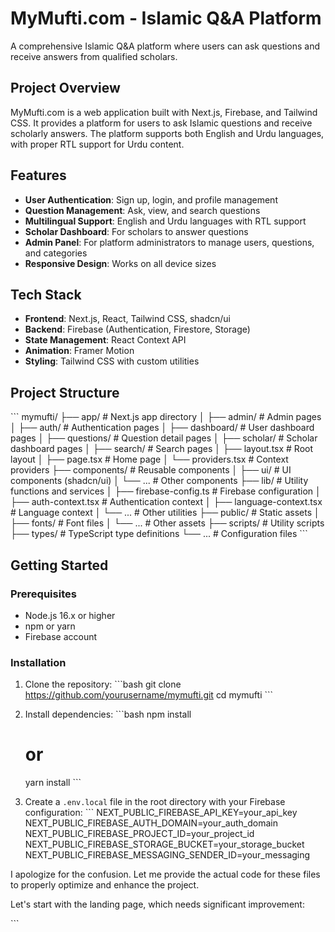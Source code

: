 # MyMufti.com - Islamic Q&A Platform

A comprehensive Islamic Q&A platform where users can ask questions and receive answers from qualified scholars.

## Project Overview

MyMufti.com is a web application built with Next.js, Firebase, and Tailwind CSS. It provides a platform for users to ask Islamic questions and receive scholarly answers. The platform supports both English and Urdu languages, with proper RTL support for Urdu content.

## Features

- **User Authentication**: Sign up, login, and profile management
- **Question Management**: Ask, view, and search questions
- **Multilingual Support**: English and Urdu languages with RTL support
- **Scholar Dashboard**: For scholars to answer questions
- **Admin Panel**: For platform administrators to manage users, questions, and categories
- **Responsive Design**: Works on all device sizes

## Tech Stack

- **Frontend**: Next.js, React, Tailwind CSS, shadcn/ui
- **Backend**: Firebase (Authentication, Firestore, Storage)
- **State Management**: React Context API
- **Animation**: Framer Motion
- **Styling**: Tailwind CSS with custom utilities

## Project Structure

\`\`\`
mymufti/
├── app/                  # Next.js app directory
│   ├── admin/            # Admin pages
│   ├── auth/             # Authentication pages
│   ├── dashboard/        # User dashboard pages
│   ├── questions/        # Question detail pages
│   ├── scholar/          # Scholar dashboard pages
│   ├── search/           # Search pages
│   ├── layout.tsx        # Root layout
│   ├── page.tsx          # Home page
│   └── providers.tsx     # Context providers
├── components/           # Reusable components
│   ├── ui/               # UI components (shadcn/ui)
│   └── ...               # Other components
├── lib/                  # Utility functions and services
│   ├── firebase-config.ts # Firebase configuration
│   ├── auth-context.tsx  # Authentication context
│   ├── language-context.tsx # Language context
│   └── ...               # Other utilities
├── public/               # Static assets
│   ├── fonts/            # Font files
│   └── ...               # Other assets
├── scripts/              # Utility scripts
├── types/                # TypeScript type definitions
└── ...                   # Configuration files
\`\`\`

## Getting Started

### Prerequisites

- Node.js 16.x or higher
- npm or yarn
- Firebase account

### Installation

1. Clone the repository:
   \`\`\`bash
   git clone https://github.com/yourusername/mymufti.git
   cd mymufti
   \`\`\`

2. Install dependencies:
   \`\`\`bash
   npm install
   # or
   yarn install
   \`\`\`

3. Create a `.env.local` file in the root directory with your Firebase configuration:
   \`\`\`
   NEXT_PUBLIC_FIREBASE_API_KEY=your_api_key
   NEXT_PUBLIC_FIREBASE_AUTH_DOMAIN=your_auth_domain
   NEXT_PUBLIC_FIREBASE_PROJECT_ID=your_project_id
   NEXT_PUBLIC_FIREBASE_STORAGE_BUCKET=your_storage_bucket
   NEXT_PUBLIC_FIREBASE_MESSAGING_SENDER_ID=your_messaging


I apologize for the confusion. Let me provide the actual code for these files to properly optimize and enhance the project.

Let's start with the landing page, which needs significant improvement:

\`\`\`
